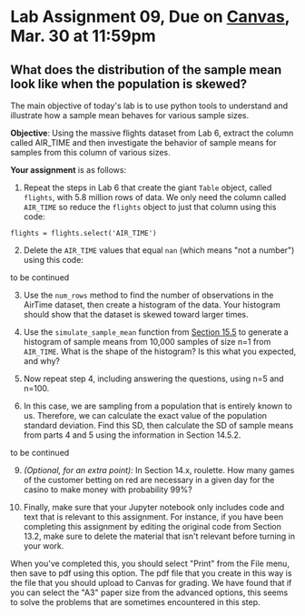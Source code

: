# Lab Assignment 09, Due on [Canvas](https://psu.instructure.com/courses/2174978/modules/items/35174873), Mar. 30 at 11:59pm
## What does the distribution of the sample mean look like when the population is skewed?

The main objective of today's lab is to use python tools to understand and illustrate how a sample mean behaves for various sample sizes.

**Objective**:  Using the massive flights dataset from Lab 6, extract the column called AIR_TIME and then investigate the behavior of sample means for samples from this column of various sizes.  

**Your assignment** is as follows:

1. Repeat the steps in Lab 6 that create the giant `Table` object, called `flights`, with 5.8 million rows of data.  We only need the column called `AIR_TIME` so reduce the `flights` object to just that column using this code:
```
flights = flights.select('AIR_TIME')
```

2. Delete the `AIR_TIME` values that equal `nan` (which means "not a number") using this code:

to be continued

3. Use the `num_rows` method to find the number of observations in the AirTime dataset, then create a histogram of the data.  Your histogram should show that the dataset is skewed toward larger times.

4. Use the `simulate_sample_mean` function from [Section 15.5](https://inferentialthinking.com/chapters/14/5/Variability_of_the_Sample_Mean.html) to generate a histogram of sample means from 10,000 samples of size n=1 from `AIR_TIME`.  What is the shape of the histogram?  Is this what you expected, and why?

5. Now repeat step 4, including answering the questions, using n=5 and n=100.

6. In this case, we are sampling from a population that is entirely known to us.  Therefore, we can calculate the exact value of the population standard deviation.  Find this SD, then calculate the SD of sample means from parts 4 and 5 using the information in Section 14.5.2.

to be continued

9. _(Optional, for an extra point):_ In Section 14.x, roulette.  How many games of the customer betting on red are necessary in a given day for the casino to make money with probability 99%?  

10.  Finally, make sure that your Jupyter notebook only includes code and text that is relevant to this assignment.  For instance, if you have been completing this assignment by editing the original code from Section 13.2, make sure to delete the material that isn't relevant before turning in your work.

When you've completed this, you should select "Print" from the File menu, then save to pdf using this option.  The pdf file that you create in this way is the file that you should upload to Canvas for grading.  We have found that if you can select the "A3" paper size from the advanced options, this seems to solve the problems that are sometimes encountered in this step.
